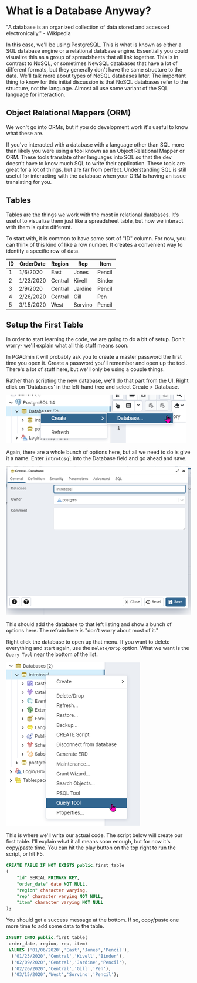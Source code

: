 # What is a Database Anyway?

"A database is an organized collection of data stored and accessed electronically." - Wikipedia

In this case, we'll be using PostgreSQL. This is what is known as either a SQL database engine or a relational database engine. Essentially you could visualize this as a group of spreadsheets that all link together. This is in contrast to NoSQL, or sometimes NewSQL databases that have a lot of different formats, but they generally don't have the same structure to the data. We'll talk more about types of NoSQL databases later. The important thing to know for this initial discussion is that NoSQL databases refer to the structure, not the language. Almost all use some variant of the SQL language for interaction.

## Object Relational Mappers (ORM)

We won't go into ORMs, but if you do development work it's useful to know what these are.

If you've interacted with a database with a language other than SQL more than likely you were using a tool known as an Object Relational Mapper or ORM. These tools translate other languages into SQL so that the dev doesn't have to know much SQL to write their application. These tools are great for a lot of things, but are far from perfect. Understanding SQL is still useful for interacting with the database when your ORM is having an issue translating for you.

## Tables

Tables are the things we work with the most in relational databases. It's useful to visualize them just like a spreadsheet table, but how we interact with them is quite different.

To start with, it is common to have some sort of "ID" column. For now, you can think of this kind of like a row number. It creates a convenient way to identify a specific row of data.

| ID | OrderDate | Region | Rep | Item |
| --- | --- | ---| --- | --- |
| 1 | 1/6/2020 | East | Jones | Pencil |
| 2 | 1/23/2020 | Central | Kivell | Binder |
| 3 | 2/9/2020 | Central | Jardine | Pencil |
| 4 | 2/26/2020 | Central | Gill | Pen |
| 5 | 3/15/2020 | West | Sorvino | Pencil |

## Setup the First Table

In order to start learning the code, we are going to do a bit of setup. Don't worry- we'll explain what all this stuff means soon.

In PGAdmin it will probably ask you to create a master password the first time you open it. Create a password you'll remember and open up the tool. There's a lot of stuff here, but we'll only be using a couple things.

Rather than scripting the new database, we'll do that part from the UI. Right click on 'Databases' in the left-hand tree and select Create > Database.

![Image of menu options in PGAdmin](./images/CreateDatabase.png)

Again, there are a whole bunch of options here, but all we need to do is give it a name. Enter `introtosql` into the Database field and go ahead and save.

![Image of create database in PGAdmin](./images/CreateDatabase2.png)

This should add the database to that left listing and show a bunch of options here. The refrain here is "don't worry about most of it."

Right click the database to open up that menu. If you want to delete everything and start again, use the `Delete/Drop` option. What we want is the `Query Tool` near the bottom of the list.

![Open Query Tool](./images/QueryTool.png)

This is where we'll write our actual code. The script below will create our first table. I'll explain what it all means soon enough, but for now it's copy/paste time. You can hit the play button on the top right to run the script, or hit F5.

```SQL
CREATE TABLE IF NOT EXISTS public.first_table
(
    "id" SERIAL PRIMARY KEY,
    "order_date" date NOT NULL,
    "region" character varying,
    "rep" character varying NOT NULL,
    "item" character varying NOT NULL
);
```

You should get a success message at the bottom. If so, copy/paste one more time to add some data to the table.

```SQL
INSERT INTO public.first_table(
 order_date, region, rep, item)
 VALUES ('01/06/2020','East','Jones','Pencil'),
  ('01/23/2020','Central','Kivell','Binder'),
  ('02/09/2020','Central','Jardine','Pencil'),
  ('02/26/2020','Central','Gill','Pen'),
  ('03/15/2020','West','Sorvino','Pencil');
```
